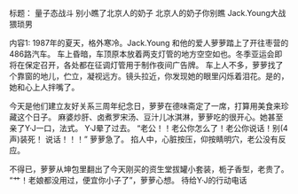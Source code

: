 标题：
量子态战斗
别小瞧了北京人的奶子
北京人的奶子你别瞧
Jack.Young大战猥琐男

内容1:
1987年的夏天，格外寒冷。Jack.Young 和他的爱人萝萝踏上了开往枣营的486路汽车。
车上昏暗，车顶原本放着两支灯管的地方空空如也。冬季亚运会即将在保定召开，各处都在征调灯管用于制作夜间广告牌。
车上人不多，萝萝找了个靠窗的地儿，伫立，凝视远方。镜头拉近，你发现她的眼里闪烁着泪花。是的，她和心上人拌嘴了。

今天是他们建立友好关系三周年纪念日，萝萝在德味斋定了一席，打算用美食来珍藏这个日子。
麻婆炒肝、卤煮罗宋汤、豆汁儿冰淇淋，萝萝吃的很开心。她甚至亲了Y·J一口，法式。
Y·J晕了过去。
“老公！！老公你怎么了！老公你说话！别(4声)装死！ 说话！！！” 萝萝急了。
掐人中，心脏按压，仰按睛明穴，老公没有反应。

不得已，萝萝从坤包里翻出了今天刚买的资生堂拔罐小套装，栀子香型，老贵了。
“艹！老娘都没用过，便宜你小子了”，萝萝心想。
待给Y·J的行动电话
